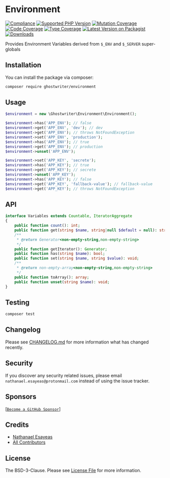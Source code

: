 # Environment

[![Compliance](https://github.com/ghostwriter/environment/actions/workflows/compliance.yml/badge.svg)](https://github.com/ghostwriter/environment/actions/workflows/compliance.yml)
[![Supported PHP Version](https://badgen.net/packagist/php/ghostwriter/environment?color=8892bf)](https://www.php.net/supported-versions)
[![Mutation Coverage](https://img.shields.io/endpoint?style=flat&url=https%3A%2F%2Fbadge-api.stryker-mutator.io%2Fgithub.com%2Fghostwriter%2Fenvironment%2Fmain)](https://dashboard.stryker-mutator.io/reports/github.com/ghostwriter/environment/main)
[![Code Coverage](https://codecov.io/gh/ghostwriter/environment/branch/main/graph/badge.svg)](https://codecov.io/gh/ghostwriter/environment)
[![Type Coverage](https://shepherd.dev/github/ghostwriter/environment/coverage.svg)](https://shepherd.dev/github/ghostwriter/environment)
[![Latest Version on Packagist](https://badgen.net/packagist/v/ghostwriter/environment)](https://packagist.org/packages/ghostwriter/environment)
[![Downloads](https://badgen.net/packagist/dt/ghostwriter/environment?color=blue)](https://packagist.org/packages/ghostwriter/environment)

Provides Environment Variables derived from `$_ENV` and `$_SERVER` super-globals

## Installation

You can install the package via composer:

``` bash
composer require ghostwriter/environment
```

## Usage

```php
$environment = new \Ghostwriter\Environment\Environment();

$environment->has('APP_ENV'); // false
$environment->get('APP_ENV', 'dev'); // dev
$environment->get('APP_ENV'); // throws NotFoundException
$environment->set('APP_ENV', 'production');
$environment->has('APP_ENV'); // true
$environment->get('APP_ENV'); // production
$environment->unset('APP_ENV');

$environment->set('APP_KEY', 'secrete');
$environment->has('APP_KEY'); // true
$environment->get('APP_KEY'); // secrete
$environment->unset('APP_KEY');
$environment->has('APP_KEY'); // false
$environment->get('APP_KEY', 'fallback-value'); // fallback-value
$environment->get('APP_KEY'); // throws NotFoundException
```

## API

```php
interface Variables extends Countable, IteratorAggregate
{
    public function count(): int;
    public function get(string $name, string|null $default = null): string;
    /**
     * @return Generator<non-empty-string,non-empty-string>
     */
    public function getIterator(): Generator;
    public function has(string $name): bool;
    public function set(string $name, string $value): void;
    /**
     * @return non-empty-array<non-empty-string,non-empty-string>
     */
    public function toArray(): array;
    public function unset(string $name): void;
}
```

## Testing

``` bash
composer test
```

## Changelog

Please see [CHANGELOG.md](./CHANGELOG.md) for more information what has changed recently.

## Security

If you discover any security related issues, please email `nathanael.esayeas@protonmail.com` instead of using the issue tracker.

## Sponsors

[[`Become a GitHub Sponsor`](https://github.com/sponsors/ghostwriter)]

## Credits

- [Nathanael Esayeas](https://github.com/ghostwriter)
- [All Contributors](https://github.com/ghostwriter/environment/contributors)

## License

The BSD-3-Clause. Please see [License File](./LICENSE) for more information.

